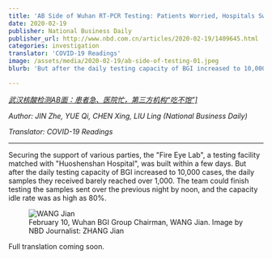 ```yaml
---
title: 'AB Side of Wuhan RT-PCR Testing: Patients Worried, Hospitals Swamped, Third Party Facilities "Starving" (coming soon)'
date: 2020-02-19
publisher: National Business Daily
publisher_url: http://www.nbd.com.cn/articles/2020-02-19/1409645.html
categories: investigation
translator: 'COVID-19 Readings'
image: /assets/media/2020-02-19/ab-side-of-testing-01.jpeg
blurb: 'But after the daily testing capacity of BGI increased to 10,000 cases, the daily samples they received barely reached over 1,000. The team could finish testing the samples sent over the previous night by noon, and the capacity idle rate was as high as 80%.'

---
```


*<a href="https://www.360zhyx.com/home-research-index-rid-73196.shtml" target="_blank">武汉核酸检测AB面：患者急、医院忙，第三方机构“吃不饱”]</a>*

*Author: JIN Zhe, YUE Qi, CHEN Xing, LIU Ling (National Business Daily)*

*Translator: COVID-19 Readings*

---

Securing the support of various parties, the "Fire Eye Lab", a testing facility matched with "Huoshenshan Hospital", was built within a few days. But after the daily testing capacity of BGI increased to 10,000 cases, the daily samples they received barely reached over 1,000. The team could finish testing the samples sent over the previous night by noon, and the capacity idle rate was as high as 80%.

<figure>
  <img src="/assets/media/2020-02-19/ab-side-of-testing-01.jpeg" alt="WANG Jian"/>
  <figcaption>February 10, Wuhan BGI Group Chairman, WANG Jian. Image by NBD Journalist: ZHANG Jian</figcaption>
</figure>


Full translation coming soon.


